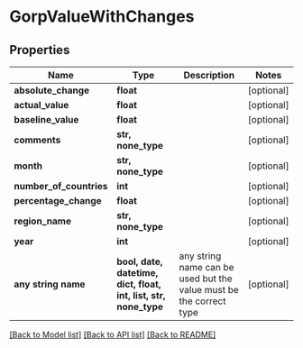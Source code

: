 # GorpValueWithChanges


## Properties
Name | Type | Description | Notes
------------ | ------------- | ------------- | -------------
**absolute_change** | **float** |  | [optional] 
**actual_value** | **float** |  | [optional] 
**baseline_value** | **float** |  | [optional] 
**comments** | **str, none_type** |  | [optional] 
**month** | **str, none_type** |  | [optional] 
**number_of_countries** | **int** |  | [optional] 
**percentage_change** | **float** |  | [optional] 
**region_name** | **str, none_type** |  | [optional] 
**year** | **int** |  | [optional] 
**any string name** | **bool, date, datetime, dict, float, int, list, str, none_type** | any string name can be used but the value must be the correct type | [optional]

[[Back to Model list]](../README.md#documentation-for-models) [[Back to API list]](../README.md#documentation-for-api-endpoints) [[Back to README]](../README.md)


